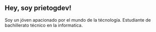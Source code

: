 ## Hey, soy prietogdev!

Soy un jóven apacionado por el mundo de la técnología. Estudiante de bachillerato técnico en la informatica.
